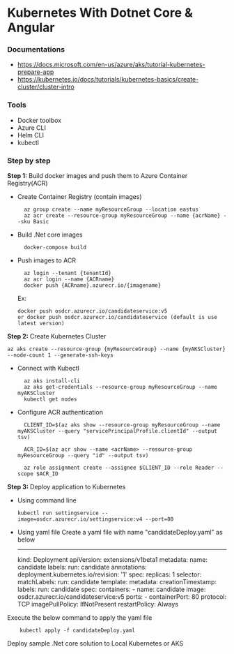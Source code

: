 # Kubernetes With Dotnet Core & Angular

### Documentations
- https://docs.microsoft.com/en-us/azure/aks/tutorial-kubernetes-prepare-app 
- https://kubernetes.io/docs/tutorials/kubernetes-basics/create-cluster/cluster-intro


### Tools
- Docker toolbox
- Azure CLI
- Helm CLI
- kubectl

### Step by step

**Step 1:** Build docker images and push them to Azure Container Registry(ACR)
- Create Container Registry (contain images)

		az group create --name myResourceGroup --location eastus    
		az acr create --resource-group myResourceGroup --name {acrName} --sku Basic

- Build .Net core images
	
    	docker-compose build

- Push images to ACR

		az login --tenant {tenantId}
        az acr login --name {ACRname}                
    	docker push {ACRname}.azurecr.io/{imagename}
    
    Ex: 
    
      docker push osdcr.azurecr.io/candidateservice:v5
      or docker push osdcr.azurecr.io/candidateservice (default is use latest version)

**Step 2:** Create Kubernetes Cluster

	az aks create --resource-group {myResourceGroup} --name {myAKSCluster} --node-count 1 --generate-ssh-keys

- Connect with Kubectl


        az aks install-cli
        az aks get-credentials --resource-group myResourceGroup --name myAKSCluster
        kubectl get nodes

- Configure ACR authentication

		CLIENT_ID=$(az aks show --resource-group myResourceGroup --name myAKSCluster --query "servicePrincipalProfile.clientId" --output tsv)
        
		ACR_ID=$(az acr show --name <acrName> --resource-group myResourceGroup --query "id" --output tsv)
        
        az role assignment create --assignee $CLIENT_ID --role Reader --scope $ACR_ID


**Step 3:** Deploy application to Kubernetes

- Using command line

      kubectl run settingservice --image=osdcr.azurecr.io/settingservice:v4 --port=80
      
- Using yaml file
Create a yaml file with name "candidateDeploy.yaml" as below

    ---
    kind: Deployment
    apiVersion: extensions/v1beta1
    metadata:
      name: candidate
      labels:
        run: candidate
      annotations:
        deployment.kubernetes.io/revision: '1'
    spec:
      replicas: 1
      selector:
        matchLabels:
          run: candidate
      template:
        metadata:
          creationTimestamp: 
          labels:
            run: candidate
        spec:
          containers:
          - name: candidate
            image: osdcr.azurecr.io/candidateservice:v5
            ports:
            - containerPort: 80
              protocol: TCP
            imagePullPolicy: IfNotPresent
          restartPolicy: Always

Execute the below command to apply the yaml file

		kubectl apply -f candidateDeploy.yaml

Deploy sample .Net core solution to Local Kubernetes or AKS
